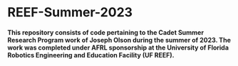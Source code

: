 # REEF-Summer-2023

#### This repository consists of code pertaining to the Cadet Summer Research Program work of Joseph Olson during the summer of 2023. The work was completed under AFRL sponsorship at the University of Florida Robotics Engineering and Education Facility (UF REEF).
